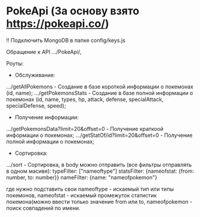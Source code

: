 # PokeApi (За основу взято https://pokeapi.co/)

!! Подключить MongoDB в папке config/keys.js

Обращение к API .../PokeApi/, 

Роуты:

- Обслуживание:

.../getAllPokemons - 
Создание в базе короткой информации о покемонах (id, name);
.../getPokemonsStats - 
Создание в базе полной информации о покемонах (id, name, types, hp,
attack, defense, specialAttack, specialDefense, speed);

- Получение информации:

.../getPokemonsData?limit=20&offset=0 - 
Получение краткоой информации о покемонах;
.../getStatOf/id?limit=20&offset=0 - 
Получение полной информации о покемонах;

- Сортировка:

.../sort - Сортировка, в body можно отправить (все фильтры отправлять в одном масиве):
  typeFilter: ["nameoftype"]
  statsFilter: {nameofstat: {from: number, to: number}}
  nameFilter: {name: "nameofpokemon"}
  
  где нужно подставить свои nameoftype - искаемый тип или типы покемонов, nameofstat - искаемый промежуток статистик покемона(можно ввести только значение from или to,
  nameofpokemon - поиск совпадений по имени.
  
